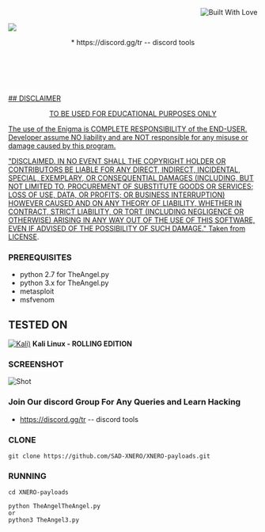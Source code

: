 <p align="right">
  <a><img title="Built With Love" src="https://forthebadge.com/images/badges/uses-html.svg" ></a>
 </p>
<img src="https://media.discordapp.net/attachments/836290274224373810/838507389149904965/image0.jpg?width=1202&height=676">
<p align="center">
* https://discord.gg/tr  -- discord tools
</p>
<p align="center">
</p>
<p align="center">
</p>
<p align="center">
<a href="soon"><img title="" </a>
</p>
<p align="center">
</p>

<br>
<br>
<br>
<br>
## DISCLAIMER
<p align="center">
   TO BE USED FOR EDUCATIONAL PURPOSES ONLY
</p>

The use of the Enigma is COMPLETE RESPONSIBILITY of the END-USER. Developer assume NO liability and are NOT responsible for any misuse or damage caused by this program.

"DISCLAIMED. IN NO EVENT SHALL THE COPYRIGHT HOLDER OR CONTRIBUTORS BE LIABLE
FOR ANY DIRECT, INDIRECT, INCIDENTAL, SPECIAL, EXEMPLARY, OR CONSEQUENTIAL
DAMAGES (INCLUDING, BUT NOT LIMITED TO, PROCUREMENT OF SUBSTITUTE GOODS OR
SERVICES; LOSS OF USE, DATA, OR PROFITS; OR BUSINESS INTERRUPTION) HOWEVER
CAUSED AND ON ANY THEORY OF LIABILITY, WHETHER IN CONTRACT, STRICT LIABILITY,
OR TORT (INCLUDING NEGLIGENCE OR OTHERWISE) ARISING IN ANY WAY OUT OF THE USE
OF THIS SOFTWARE, EVEN IF ADVISED OF THE POSSIBILITY OF SUCH DAMAGE."
Taken from [LICENSE](LICENSE).

### PREREQUISITES

* python 2.7 for TheAngel.py
* python 3.x for TheAngel.py
* metasploit
* msfvenom

## TESTED ON
[![Kali)](https://www.google.com/s2/favicons?domain=https://www.kali.org/)](https://www.kali.org) **Kali Linux - ROLLING EDITION**

### SCREENSHOT
![Shot](https://media.discordapp.net/attachments/839553634664185926/839662021972983869/ANGEL.png?width=917&height=675)

### Join Our discord Group For Any Queries and Learn Hacking 
* https://discord.gg/tr  -- discord tools
### CLONE
```
git clone https://github.com/SAD-XNERO/XNERO-payloads.git
```

### RUNNING
```
cd XNERO-payloads
```

```
python TheAngelTheAngel.py
or
python3 TheAngel3.py
```
